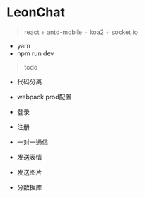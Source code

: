# LeonChat
> react + antd-mobile + koa2 + socket.io
* yarn
* npm run dev

> todo
* 代码分离
* webpack prod配置
* 登录
* 注册
* 一对一通信
* 发送表情
* 发送图片

* 分数据库
